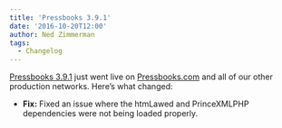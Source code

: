 ```yaml
---
title: 'Pressbooks 3.9.1'
date: '2016-10-20T12:00'
author: Ned Zimmerman
tags:
  - Changelog
---
```


[Pressbooks 3.9.1](https://github.com/pressbooks/pressbooks/releases/tag/v3.9.1) just went
live on [Pressbooks.com](https://pressbooks.com) and all of our other production networks.
Here’s what changed:

- **Fix:** Fixed an issue where the htmLawed and PrinceXMLPHP dependencies were not being
  loaded properly.
